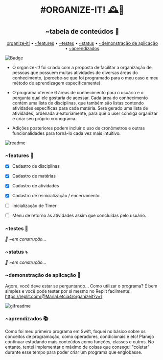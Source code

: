 <h1 align="center"> 
	  #ORGANIZE-IT! 🕰📝
</h1>

<h2 align="center"> 
 ~tabela de conteúdos 📌
                  </h2>
                  
<p align="center">
 <a href="#organizeit!">organize-it!</a> •
 <a href="#~features">~features</a> • 
 <a href="#testes">~testes</a> • 
 <a href="#status">~status</a> • 
 <a href="#aplicações ">~demonstração de aplicação</a> • 
 <a href="#aprendizados">~aprendizados</a>
</p> 


![Badge](https://img.shields.io/badge/code-WELCOME-FF99AD?style=for-the-badge&logo=)


- O organize-it! foi criado com a proposta de facilitar a organização de pessoas que possuem muitas atividades de diversas áreas do conhecimento, (percebe-se que foi programado para o meu caso e meu método de aprendizagem especificamente).

- O programa oferece 6 áreas de conhecimento para o usuário e o pergunta qual ele gostaria de acessar. Cada área do conhecimento contém uma lista de disciplinas, que também são listas contendo atividades específicas para cada matéria. Será gerado uma lista de atividades, ordenada aleatoriamente, para que o user consiga organizar e criar seu próprio cronograma.

- Adições posteriores podem incluir o uso de cronômetros e outras funcionalidades para torná-lo cada vez mais intuitivo.


![readme](https://user-images.githubusercontent.com/101335613/161044350-5236b892-22f9-4e8b-a574-3cfe79dc111c.png)



### ~features 🧃

- [x] Cadastro de disciplinas
- [x] Cadastro de matérias
- [x] Cadastro de atividades
- [x] Cadastro de reinicialização / encerramento
- [ ] Inicialização de Timer
- [ ] Menu de retorno às atividades assim que concluídas pelo usuário.
          
          
 ### ~testes 📝
 
<em> 📐 ~em construção... </em>



### ~status ⤵️

<em> 📐 ~em construção... </em>

### ~demonstração de aplicação 👾

Agora, você deve estar se perguntando... Como utilizar o programa? É bem simples e você pode testar por si mesmo no Replit facilmente!
https://replit.com/@MariaLetcia4/organizeit?v=1



![gifreadme](https://user-images.githubusercontent.com/101335613/161253446-510947c2-0809-427f-a719-2bb8ca5ab521.gif)



### ~aprendizados 📚
  

Como foi meu primeiro programa em Swift, foquei no básico sobre os conceitos de programação, como operadores, condicionais e etc! Planejo continuar estudando mais conteúdos como funções, classes e outros. No entanto, tentei implementar o máximo de coisas que consegui "coletar" durante esse tempo para poder criar um programa que englobasse.



